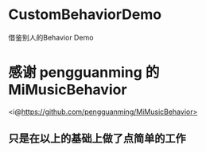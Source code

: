 # CustomBehaviorDemo
借鉴别人的Behavior Demo

# 感谢 pengguanming 的 MiMusicBehavior
<i@https://github.com/pengguanming/MiMusicBehavior>

## 只是在以上的基础上做了点简单的工作
